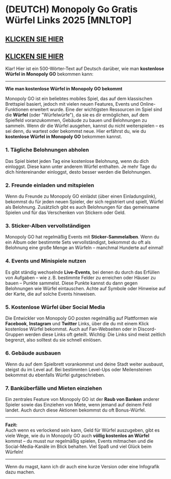 # (DEUTCH) Monopoly Go Gratis Würfel Links 2025 [MNLTOP]


## [KLICKEN SIE HIER](https://lookerstudio.google.com/s/i0yFe1wQxjY)
## [KLICKEN SIE HIER](https://lookerstudio.google.com/s/i0yFe1wQxjY)

Klar! Hier ist ein 500-Wörter-Text auf Deutsch darüber, wie man **kostenlose Würfel in Monopoly GO** bekommen kann:

---

**Wie man kostenlose Würfel in Monopoly GO bekommt**

Monopoly GO ist ein beliebtes mobiles Spiel, das auf dem klassischen Brettspiel basiert, jedoch mit vielen neuen Features, Events und Online-Funktionen erweitert wurde. Eine der wichtigsten Ressourcen im Spiel sind die **Würfel** (oder "Würfelwürfe"), da sie es dir ermöglichen, auf dem Spielfeld voranzukommen, Gebäude zu bauen und Belohnungen zu sammeln. Wenn dir die Würfel ausgehen, kannst du nicht weiterspielen – es sei denn, du wartest oder bekommst neue. Hier erfährst du, wie du **kostenlose Würfel in Monopoly GO** bekommen kannst.

### 1. **Tägliche Belohnungen abholen**

Das Spiel bietet jeden Tag eine kostenlose Belohnung, wenn du dich einloggst. Diese kann unter anderem Würfel enthalten. Je mehr Tage du dich hintereinander einloggst, desto besser werden die Belohnungen.

### 2. **Freunde einladen und mitspielen**

Wenn du Freunde zu Monopoly GO einlädst (über einen Einladungslink), bekommst du für jeden neuen Spieler, der sich registriert und spielt, Würfel als Belohnung. Zusätzlich gibt es auch Belohnungen für das gemeinsame Spielen und für das Verschenken von Stickern oder Geld.

### 3. **Sticker-Alben vervollständigen**

Monopoly GO hat regelmäßig Events mit **Sticker-Sammelalben**. Wenn du ein Album oder bestimmte Sets vervollständigst, bekommst du oft als Belohnung eine große Menge an Würfeln – manchmal Hunderte auf einmal!

### 4. **Events und Minispiele nutzen**

Es gibt ständig wechselnde **Live-Events**, bei denen du durch das Erfüllen von Aufgaben – wie z. B. bestimmte Felder zu erreichen oder Häuser zu bauen – Punkte sammelst. Diese Punkte kannst du dann gegen Belohnungen wie Würfel eintauschen. Achte auf Symbole oder Hinweise auf der Karte, die auf solche Events hinweisen.

### 5. **Kostenlose Würfel über Social Media**

Die Entwickler von Monopoly GO posten regelmäßig auf Plattformen wie **Facebook**, **Instagram** und **Twitter** Links, über die du mit einem Klick kostenlose Würfel bekommst. Auch auf Fan-Webseiten oder in Discord-Gruppen werden diese Links oft geteilt. Wichtig: Die Links sind meist zeitlich begrenzt, also solltest du sie schnell einlösen.

### 6. **Gebäude ausbauen**

Wenn du auf dem Spielbrett vorankommst und deine Stadt weiter ausbaust, steigst du im Level auf. Bei bestimmten Level-Ups oder Meilensteinen bekommst du ebenfalls Würfel gutgeschrieben.

### 7. **Banküberfälle und Mieten einziehen**

Ein zentrales Feature von Monopoly GO ist der **Raub von Banken** anderer Spieler sowie das Einziehen von Miete, wenn jemand auf deinem Feld landet. Auch durch diese Aktionen bekommst du oft Bonus-Würfel.

---

**Fazit:**  
Auch wenn es verlockend sein kann, Geld für Würfel auszugeben, gibt es viele Wege, wie du in Monopoly GO auch **völlig kostenlos an Würfel** kommst – du musst nur regelmäßig spielen, Events mitmachen und die Social-Media-Kanäle im Blick behalten. Viel Spaß und viel Glück beim Würfeln!

--- 

Wenn du magst, kann ich dir auch eine kurze Version oder eine Infografik dazu machen.
